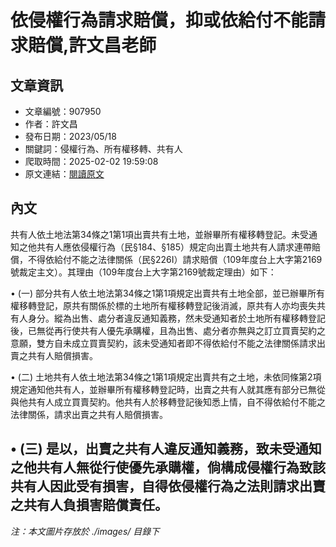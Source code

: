 # 依侵權行為請求賠償，抑或依給付不能請求賠償,許文昌老師

## 文章資訊
- 文章編號：907950
- 作者：許文昌
- 發布日期：2023/05/18
- 關鍵詞：侵權行為、所有權移轉、共有人
- 爬取時間：2025-02-02 19:59:08
- 原文連結：[閱讀原文](https://real-estate.get.com.tw/Columns/detail.aspx?no=907950)

## 內文
共有人依土地法第34條之1第1項出賣共有土地，並辦畢所有權移轉登記。未受通知之他共有人應依侵權行為（民§184、§185）規定向出賣土地共有人請求連帶賠償，不得依給付不能之法律關係（民§226I）請求賠償（109年度台上大字第2169號裁定主文）。其理由（109年度台上大字第2169號裁定理由）如下：

• (一) 部分共有人依土地法第34條之1第1項規定出賣共有土地全部，並已辦畢所有權移轉登記，原共有關係於標的土地所有權移轉登記後消滅，原共有人亦均喪失共有人身分。縱為出售、處分者違反通知義務，然未受通知者於土地所有權移轉登記後，已無從再行使共有人優先承購權，且為出售、處分者亦無與之訂立買賣契約之意願，雙方自未成立買賣契約，該未受通知者即不得依給付不能之法律關係請求出賣之共有人賠償損害。

• (二) 土地共有人依土地法第34條之1第1項規定出賣共有之土地，未依同條第2項規定通知他共有人，並辦畢所有權移轉登記時，出賣之共有人就其應有部分已無從與他共有人成立買賣契約。他共有人於移轉登記後知悉上情，自不得依給付不能之法律關係，請求出賣之共有人賠償損害。

• (三) 是以，出賣之共有人違反通知義務，致未受通知之他共有人無從行使優先承購權，倘構成侵權行為致該共有人因此受有損害，自得依侵權行為之法則請求出賣之共有人負損害賠償責任。
---
*注：本文圖片存放於 ./images/ 目錄下*
